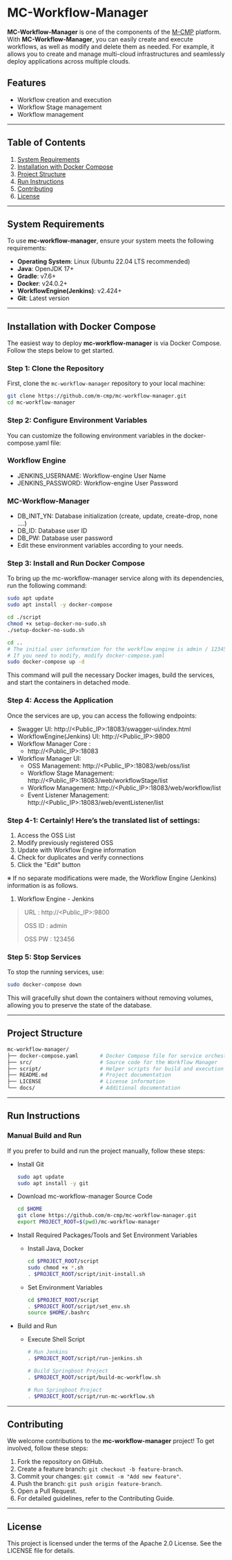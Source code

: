 # MC-Workflow-Manager**MC-Workflow-Manager** is one of the components of the [M-CMP](https://github.com/m-cmp/docs/tree/main) platform. With **MC-Workflow-Manager**, you can easily create and execute workflows, as well as modify and delete them as needed. For example, it allows you to create and manage multi-cloud infrastructures and seamlessly deploy applications across multiple clouds.## Features- Workflow creation and execution- Workflow Stage management- Workflow management---## Table of Contents1. [System Requirements](#system-requirements)2. [Installation with Docker Compose](#installation-with-docker-compose)3. [Project Structure](#project-structure)4. [Run Instructions](#run-instructions)5. [Contributing](#contributing)6. [License](#license)---## System RequirementsTo use **mc-workflow-manager**, ensure your system meets the following requirements:- **Operating System**: Linux (Ubuntu 22.04 LTS recommended)- **Java**: OpenJDK 17+- **Gradle**: v7.6+- **Docker**: v24.0.2+- **WorkflowEngine(Jenkins)**: v2.424+- **Git**: Latest version---## Installation with Docker ComposeThe easiest way to deploy **mc-workflow-manager** is via Docker Compose. Follow the steps below to get started.### Step 1: Clone the RepositoryFirst, clone the `mc-workflow-manager` repository to your local machine:```bashgit clone https://github.com/m-cmp/mc-workflow-manager.gitcd mc-workflow-manager```### Step 2: Configure Environment VariablesYou can customize the following environment variables in the docker-compose.yaml file:### Workflow Engine- JENKINS_USERNAME: Workflow-engine User Name- JENKINS_PASSWORD: Workflow-engine User Password### MC-Workflow-Manager- DB_INIT_YN: Database initialization (create, update, create-drop, none ....)- DB_ID: Database user ID- DB_PW: Database user password- Edit these environment variables according to your needs.### Step 3: Install and Run Docker ComposeTo bring up the mc-workflow-manager service along with its dependencies, run the following command:```bashsudo apt updatesudo apt install -y docker-composecd ./scriptchmod +x setup-docker-no-sudo.sh./setup-docker-no-sudo.shcd ..# The initial user information for the workflow engine is admin / 123456# If you need to modify, modify docker-compose.yamlsudo docker-compose up -d```This command will pull the necessary Docker images, build the services, and start the containers in detached mode.### Step 4: Access the ApplicationOnce the services are up, you can access the following endpoints:- Swagger UI: http://<Public_IP>:18083/swagger-ui/index.html- WorkflowEngine(Jenkins) UI: http://<Public_IP>:9800- Workflow Manager Core :  - http://<Public_IP>:18083- Workflow Manager UI:  - OSS Management: http://<Public_IP>:18083/web/oss/list  - Workflow Stage Management: http://<Public_IP>:18083/web/workflowStage/list  - Workflow Management: http://<Public_IP>:18083/web/workflow/list  - Event Listener Management: http://<Public_IP>:18083/web/eventListener/list### Step 4-1: Certainly! Here’s the translated list of settings:1. Access the OSS List2. Modify previously registered OSS3. Update with Workflow Engine information4. Check for duplicates and verify connections5. Click the "Edit" button※ If no separate modifications were made, the Workflow Engine (Jenkins) information is as follows.1. Workflow Engine - Jenkins> URL : http://<Public_IP>:9800> > OSS ID : admin> > OSS PW : 123456### Step 5: Stop ServicesTo stop the running services, use:```bashsudo docker-compose down```This will gracefully shut down the containers without removing volumes, allowing you to preserve the state of the database.---## Project Structure```bashmc-workflow-manager/├── docker-compose.yaml       # Docker Compose file for service orchestration├── src/                      # Source code for the Workflow Manager├── script/                   # Helper scripts for build and execution├── README.md                 # Project documentation├── LICENSE                   # License information└── docs/                     # Additional documentation```---## Run Instructions### Manual Build and RunIf you prefer to build and run the project manually, follow these steps:- Install Git  ```bash  sudo apt update  sudo apt install -y git  ```- Download mc-workflow-manager Source Code  ```bash  cd $HOME  git clone https://github.com/m-cmp/mc-workflow-manager.git  export PROJECT_ROOT=$(pwd)/mc-workflow-manager  ```- Install Required Packages/Tools and Set Environment Variables  - Install Java, Docker    ```bash    cd $PROJECT_ROOT/script    sudo chmod +x *.sh    . $PROJECT_ROOT/script/init-install.sh    ```  - Set Environment Variables    ```bash    cd $PROJECT_ROOT/script    . $PROJECT_ROOT/script/set_env.sh    source $HOME/.bashrc    ```- Build and Run  - Execute Shell Script    ```bash    # Run Jenkins    . $PROJECT_ROOT/script/run-jenkins.sh      # Build Springboot Project    . $PROJECT_ROOT/script/build-mc-workflow.sh      # Run Springboot Project    . $PROJECT_ROOT/script/run-mc-workflow.sh    ```---## ContributingWe welcome contributions to the **mc-workflow-manager** project! To get involved, follow these steps:1. Fork the repository on GitHub.2. Create a feature branch: ```git checkout -b feature-branch```.3. Commit your changes: ```git commit -m "Add new feature"```.4. Push the branch: ```git push origin feature-branch```.5. Open a Pull Request.6. For detailed guidelines, refer to the Contributing Guide.---## LicenseThis project is licensed under the terms of the Apache 2.0 License. See the LICENSE file for details.
